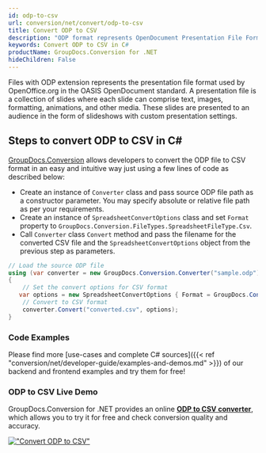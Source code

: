 ```yaml
---
id: odp-to-csv
url: conversion/net/convert/odp-to-csv
title: Convert ODP to CSV
description: "ODP format represents OpenDocument Presentation File Format with .odp extension. Learn how to convert ODP to CSV file programmatically in C# language using GroupDocs.Conversion for .NET library."
keywords: Convert ODP to CSV in C#
productName: GroupDocs.Conversion for .NET
hideChildren: False
---
```


Files with ODP extension represents the presentation file format used by OpenOffice.org in the OASIS OpenDocument standard. A presentation file is a collection of slides where each slide can comprise text, images, formatting, animations, and other media. These slides are presented to an audience in the form of slideshows with custom presentation settings.

## Steps to convert ODP to CSV in C#

[GroupDocs.Conversion](https://products.groupdocs.com/conversion/net) allows developers to convert the ODP file to CSV format in an easy and intuitive way just using a few lines of code as described below:

* Create an instance of `Converter` class and pass source ODP file path as a constructor parameter. You may specify absolute or relative file path as per your requirements. 
* Create an instance of `SpreadsheetConvertOptions` class and set `Format` property to `GroupDocs.Conversion.FileTypes.SpreadsheetFileType.Csv`.
* Call `Converter` class `Convert` method and pass the filename for the converted CSV file and the `SpreadsheetConvertOptions` object from the previous step as parameters.

```csharp
// Load the source ODP file
using (var converter = new GroupDocs.Conversion.Converter("sample.odp"))
{
    // Set the convert options for CSV format
   var options = new SpreadsheetConvertOptions { Format = GroupDocs.Conversion.FileTypes.SpreadsheetFileType.Csv };
    // Convert to CSV format
    converter.Convert("converted.csv", options);
}
```

### Code Examples

Please find more [use-cases and complete C# sources]({{< ref "conversion/net/developer-guide/examples-and-demos.md" >}}) of our backend and frontend examples and try them for free!

### ODP to CSV Live Demo

GroupDocs.Conversion for .NET provides an online [**ODP to CSV converter**](https://products.groupdocs.app/conversion/odp-to-csv), which allows you to try it for free and check conversion quality and accuracy.

[!["Convert ODP to CSV"](conversion/net/images/convert-to-csv/convert-odp-to-csv.png)](https://products.groupdocs.app/conversion/odp-to-csv)